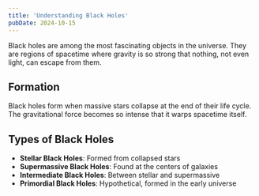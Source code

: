 ```yaml
---
title: 'Understanding Black Holes'
pubDate: 2024-10-15
---
```


Black holes are among the most fascinating objects in the universe. They are regions of spacetime where gravity is so strong that nothing, not even light, can escape from them.

## Formation

Black holes form when massive stars collapse at the end of their life cycle. The gravitational force becomes so intense that it warps spacetime itself.

## Types of Black Holes

- **Stellar Black Holes**: Formed from collapsed stars
- **Supermassive Black Holes**: Found at the centers of galaxies
- **Intermediate Black Holes**: Between stellar and supermassive
- **Primordial Black Holes**: Hypothetical, formed in the early universe
